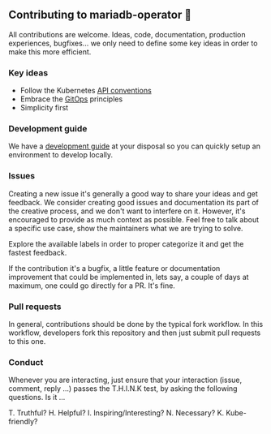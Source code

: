 ## Contributing to mariadb-operator 🦭 

All contributions are welcome. Ideas, code, documentation, production experiences, bugfixes... we only need to define some key ideas in order to make this more efficient.

### Key ideas

* Follow the Kubernetes [API conventions](https://github.com/kubernetes/community/blob/master/contributors/devel/sig-architecture/api-conventions.md)
* Embrace the [GitOps](https://opengitops.dev/) principles
* Simplicity first

### Development guide

We have a [development guide](./docs/DEVELOPMENT.md) at your disposal so you can quickly setup an environment to develop locally.

### Issues

Creating a new issue it's generally a good way to share your ideas and get feedback. We consider creating good issues and documentation its part of the creative process, and we don't want to interfere on it. However, it's encouraged to provide as much context as possible. Feel free to talk about a specific use case, show the maintainers what we are trying to solve.

Explore the available labels in order to proper categorize it and get the fastest feedback.

If the contribution it's a bugfix, a little feature or documentation improvement that could be implemented in, lets say, a couple of days at maximum, one could go directly for a PR. It's fine.

### Pull requests

In general, contributions should be done by the typical fork workflow. In this workflow, developers fork this repository and then just submit pull requests to this one.

### Conduct

Whenever you are interacting, just ensure that your interaction (issue, comment, reply ...) passes
the T.H.I.N.K test, by asking the following questions. Is it ...

T. Truthful?
H. Helpful?
I. Inspiring/Interesting?
N. Necessary?
K. Kube-friendly?
